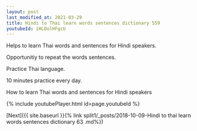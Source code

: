```yaml
---
layout: post
last_modified_at: 2021-03-29
title: Hindi to Thai learn words sentences dictionary 559 
youtubeId: iHLDolHFgcU
---
```

 
 
Helps to learn Thai words and sentences for Hindi speakers.

Opportunitiy to repeat the words sentences. 

Practice Thai language. 
 
10 minutes practice every day. 
 
How to learn Thai words and sentences for Hindi speakers 
 
{% include youtubePlayer.html id=page.youtubeId %}
 
 
[Next]({{ site.baseurl }}{% link  split1/_posts/2018-10-09-Hindi to thai learn words sentences dictionary 63 .md%})
 
